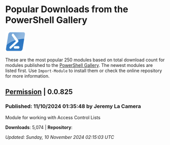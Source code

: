 # Popular Downloads from the PowerShell Gallery
![PS](images/powershell-emoji.png)

These are the most popular 250 modules based on total download count for modules published to the [PowerShell Gallery](https://powershellgallery.org). The newest modules are listed first. Use `Import-Module` to install them or check the online repository for more information.

## [Permission](https://www.powershellgallery.com/Packages/Permission/0.0.825) | 0.0.825

### Published: 11/10/2024 01:35:48 by Jeremy La Camera

Module for working with Access Control Lists

__Downloads__: 5,074 | __Repository__: 

*Updated: Sunday, 10 November 2024 02:15:03 UTC*
